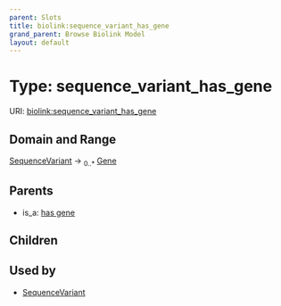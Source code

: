 ```yaml
---
parent: Slots
title: biolink:sequence_variant_has_gene
grand_parent: Browse Biolink Model
layout: default
---
```


# Type: sequence_variant_has_gene




URI: [biolink:sequence_variant_has_gene](https://w3id.org/biolink/vocab/sequence_variant_has_gene)

## Domain and Range

[SequenceVariant](SequenceVariant.md) ->  <sub>0..*</sub> [Gene](Gene.md)

## Parents

 *  is_a: [has gene](has_gene.md)

## Children


## Used by

 * [SequenceVariant](SequenceVariant.md)
